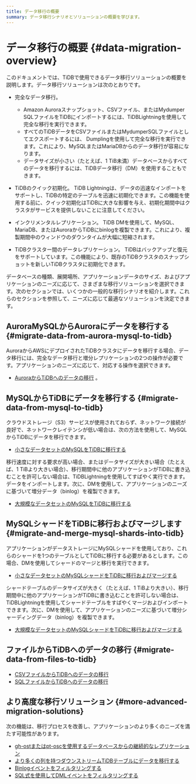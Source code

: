 ```yaml
---
title: データ移行の概要
summary: データ移行シナリオとソリューションの概要を学びます。
---
```


# データ移行の概要 {#data-migration-overview}

このドキュメントでは、TiDBで使用できるデータ移行ソリューションの概要を説明します。データ移行ソリューションは次のとおりです。

-   完全なデータ移行。
    -   Amazon Auroraスナップショット、CSVファイル、またはMydumper SQLファイルをTiDBにインポートするには、TiDBLightningを使用して完全な移行を実行できます。
    -   すべてのTiDBデータをCSVファイルまたはMydumperSQLファイルとしてエクスポートするには、 Dumplingを使用して完全な移行を実行できます。これにより、MySQLまたはMariaDBからのデータ移行が容易になります。
    -   データサイズが小さい（たとえば、1 TiB未満）データベースからすべてのデータを移行するには、TiDBデータ移行（DM）を使用することもできます。

-   TiDBのクイック初期化。 TiDB Lightningは、データの迅速なインポートをサポートし、TiDBの特定のテーブルを迅速に初期化できます。この機能を使用する前に、クイック初期化はTiDBに大きな影響を与え、初期化期間中はクラスタがサービスを提供しないことに注意してください。

-   インクリメンタルレプリケーション。 TiDB DMを使用して、MySQL、MariaDB、またはAuroraからTiDBにbinlogを複製できます。これにより、複製期間中のウィンドウのダウンタイムが大幅に短縮されます。

-   TiDBクラスター間のデータレプリケーション。 TiDBはバックアップと復元をサポートしています。この機能により、既存のTiDBクラスタのスナップショットを新しいTiDBクラスタに初期化できます。

データベースの種類、展開場所、アプリケーションデータのサイズ、およびアプリケーションのニーズに応じて、さまざまな移行ソリューションを選択できます。次のセクションでは、いくつかの一般的な移行シナリオを紹介します。これらのセクションを参照して、ニーズに応じて最適なソリューションを決定できます。

## AuroraMySQLからAuroraにデータを移行する {#migrate-data-from-aurora-mysql-to-tidb}

AuroraからAWSにデプロイされたTiDBクラスタにデータを移行する場合、データ移行には、完全なデータ移行と増分レプリケーションの2つの操作が必要です。アプリケーションのニーズに応じて、対応する操作を選択できます。

-   [AuroraからTiDBへのデータの移行](/migrate-aurora-to-tidb.md) 。

## MySQLからTiDBにデータを移行する {#migrate-data-from-mysql-to-tidb}

クラウドストレージ（S3）サービスが使用されておらず、ネットワーク接続が良好で、ネットワークレイテンシが低い場合は、次の方法を使用して、MySQLからTiDBにデータを移行できます。

-   [小さなデータセットのMySQLをTiDBに移行する](/migrate-small-mysql-to-tidb.md)

移行速度に対する要求が高い場合、またはデータサイズが大きい場合（たとえば、1 TiBより大きい場合）、移行期間中に他のアプリケーションがTiDBに書き込むことを許可しない場合は、TiDBLightningを使用してすばやく実行できます。データをインポートします。次に、DMを使用して、アプリケーションのニーズに基づいて増分データ（binlog）を複製できます。

-   [大規模なデータセットのMySQLをTiDBに移行する](/migrate-large-mysql-to-tidb.md)

## MySQLシャードをTiDBに移行およびマージします {#migrate-and-merge-mysql-shards-into-tidb}

アプリケーションがデータストレージにMySQLシャードを使用しており、これらのシャードを1つのテーブルとしてTiDBに移行する必要があるとします。この場合、DMを使用してシャードのマージと移行を実行できます。

-   [小さなデータセットのMySQLシャードをTiDBに移行およびマージする](/migrate-small-mysql-shards-to-tidb.md)

シャードテーブルのデータサイズが大きく（たとえば、1 TiBより大きい）、移行期間中に他のアプリケーションがTiDBに書き込むことを許可しない場合は、TiDBLightningを使用してシャードテーブルをすばやくマージおよびインポートできます。次に、DMを使用して、アプリケーションのニーズに基づいて増分シャーディングデータ（binlog）を複製できます。

-   [大規模なデータセットのMySQLシャードをTiDBに移行およびマージする](/migrate-large-mysql-shards-to-tidb.md)

## ファイルからTiDBへのデータの移行 {#migrate-data-from-files-to-tidb}

-   [CSVファイルからTiDBへのデータの移行](/migrate-from-csv-files-to-tidb.md)
-   [SQLファイルからTiDBへのデータの移行](/migrate-from-sql-files-to-tidb.md)

## より高度な移行ソリューション {#more-advanced-migration-solutions}

次の機能は、移行プロセスを改善し、アプリケーションのより多くのニーズを満たす可能性があります。

-   [gh-ostまたはpt-oscを使用するデータベースからの継続的なレプリケーション](/migrate-with-pt-ghost.md)
-   [より多くの列を持つダウンストリームTiDBテーブルにデータを移行する](/migrate-with-more-columns-downstream.md)
-   [Binlogイベントをフィルタリングする](/filter-binlog-event.md)
-   [SQL式を使用してDMLイベントをフィルタリングする](/filter-dml-event.md)
